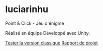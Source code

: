 # luciarinhu
Point &amp; Click - Jeu d'énigme 

Réalisé en équipe
Développé avec Unity. 

[Tester la version classique](https://nicolas-lcn.itch.io/luciarinhu)
[Rapport de projet]()
